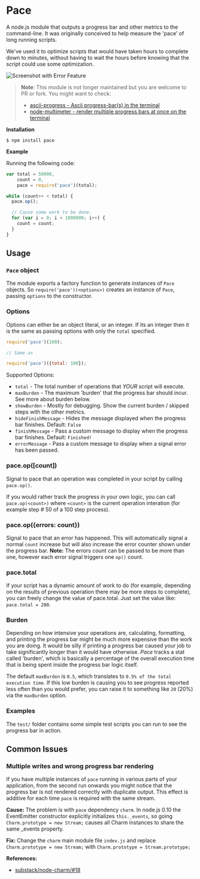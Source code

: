 # Pace

A node.js module that outputs a progress bar and other metrics to the command-line. It was originally conceived to help measure the 'pace' of long running scripts.

We've used it to optimize scripts that would have taken hours to complete down to minutes, without having to wait the hours before knowing that the script could use some optimization.

![Screenshot with Error Feature](https://dl.dropboxusercontent.com/u/5258344/Blog/awesome-progress.gif)

> **Note**: This module is not longer maintained but you are welcome to PR or fork. You might want to check:
> - [ascii-progress - Ascii progress-bar(s) in the terminal](https://github.com/bubkoo/ascii-progress)
> - [node-multimeter - render multiple progress bars at once on the terminal](https://github.com/substack/node-multimeter)

**Installation**

```
$ npm install pace
```

**Example**

Running the following code:

```js
var total = 50000,
    count = 0,
    pace = require('pace')(total);

while (count++ < total) {
  pace.op();

  // Cause some work to be done.
  for (var i = 0; i < 1000000; i++) {
    count = count;
  }
}
```

## Usage

### `Pace` object

The module exports a factory function to generate instances of `Pace` objects. So `require('pace')(<options>)` creates an instance of `Pace`, passing `options` to the constructor.

### Options

Options can either be an object literal, or an integer.  If its an integer then it is the same as passing options with only the `total` specified.

```js
require('pace')(100);

// Same as

require('pace')({total: 100});
```

Supported Options:

  * `total` - The total number of operations that _YOUR_ script will execute.
  * `maxBurden` - The maximum 'burden' that the progress bar should incur. See more about burden below.
  * `showBurden` - Mostly for debugging.  Show the current burden / skipped steps with the other metrics.
  * `hideFinishMessage` - Hides the message displayed when the progress bar finishes. Default: `False`
  * `finishMessage` - Pass a custom message to display when the progress bar finishes. Default: `Finished!`
  * `errorMessage` - Pass a custom message to display when a signal error has been passed.

### pace.op([count])

Signal to pace that an operation was completed in your script by calling `pace.op()`.

If you would rather track the progress in your own logic, you can call `pace.op(<count>)` where `<count>` is the current operation interation (for example step # 50 of a 100 step process).

### pace.op({errors: count})

Signal to pace that an error has happened. This will automatically signal a normal `count` increase but will also increase the error counter shown under the progress bar.
**Note:** The errors count can be passed to be more than one, however each error signal triggers one `op()` count.

### pace.total

If your script has a dynamic amount of work to do (for example, depending on the results of previous operation there may be more steps to complete), you can freely change the value of pace.total.  Just set the value like: `pace.total = 200`.

### Burden


Depending on how intensive your operations are, calculating, formatting, and printing the progress bar might be much more expensive than the work you are doing.  It would be silly if printing a progress bar caused your job to take significantly longer than it would have otherwise. _Pace_ tracks a stat called 'burden', which is basically a percentage of the overall execution time that is being spent inside the progress bar logic itself.

The default `maxBurden` is `0.5`, which translates to `0.5% of the total execution time`.  If this low burden is causing you to see progress reported less often than you would prefer, you can raise it to something like `20` (20%) via the `maxBurden` option.

### Examples

The `test/` folder contains some simple test scripts you can run to see the progress bar in action.

## Common Issues

### Multiple writes and wrong progress bar rendering

If you have multiple instances of `pace` running in various parts of your application, from the second run onwards you might notice that the progress bar is not rendered correctly with duplicate output.
This effect is additive for each time `pace` is required with the same stream.

**Cause:** The problem is with `pace` dependency `charm`. In node.js 0.10 the EventEmitter constructor explicitly initializes `this._events`, so going `Charm.prototype = new Stream;` causes all Charm instances to share the same _events property.

**Fix:** Change the `charm` main module file `index.js` and replace `Charm.prototype = new Stream;` with `Charm.prototype = Stream.prototype;`

**References:**
  * [substack/node-charm/#18](https://github.com/substack/node-charm/pull/18)
